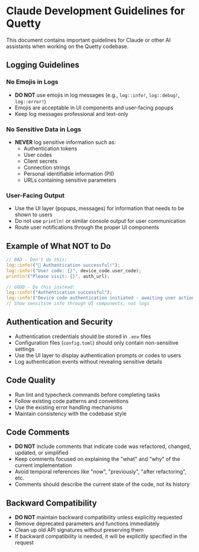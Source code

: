 # Claude Development Guidelines for Quetty

This document contains important guidelines for Claude or other AI assistants when working on the Quetty codebase.

## Logging Guidelines

### No Emojis in Logs
- **DO NOT** use emojis in log messages (e.g., `log::info!`, `log::debug!`, `log::error!`)
- Emojis are acceptable in UI components and user-facing popups
- Keep log messages professional and text-only

### No Sensitive Data in Logs
- **NEVER** log sensitive information such as:
  - Authentication tokens
  - User codes
  - Client secrets
  - Connection strings
  - Personal identifiable information (PII)
  - URLs containing sensitive parameters

### User-Facing Output
- Use the UI layer (popups, messages) for information that needs to be shown to users
- Do not use `println!` or similar console output for user communication
- Route user notifications through the proper UI components

## Example of What NOT to Do

```rust
// BAD - Don't do this:
log::info!("🔐 Authentication successful!");
log::info!("User code: {}", device_code.user_code);
println!("Please visit: {}", auth_url);

// GOOD - Do this instead:
log::info!("Authentication successful");
log::info!("Device code authentication initiated - awaiting user action");
// Show sensitive info through UI components, not logs
```

## Authentication and Security

- Authentication credentials should be stored in `.env` files
- Configuration files (`config.toml`) should only contain non-sensitive settings
- Use the UI layer to display authentication prompts or codes to users
- Log authentication events without revealing sensitive details

## Code Quality

- Run lint and typecheck commands before completing tasks
- Follow existing code patterns and conventions
- Use the existing error handling mechanisms
- Maintain consistency with the codebase style

## Code Comments

- **DO NOT** include comments that indicate code was refactored, changed, updated, or simplified
- Keep comments focused on explaining the "what" and "why" of the current implementation
- Avoid temporal references like "now", "previously", "after refactoring", etc.
- Comments should describe the current state of the code, not its history

## Backward Compatibility

- **DO NOT** maintain backward compatibility unless explicitly requested
- Remove deprecated parameters and functions immediately
- Clean up old API signatures without preserving them
- If backward compatibility is needed, it will be explicitly specified in the request
